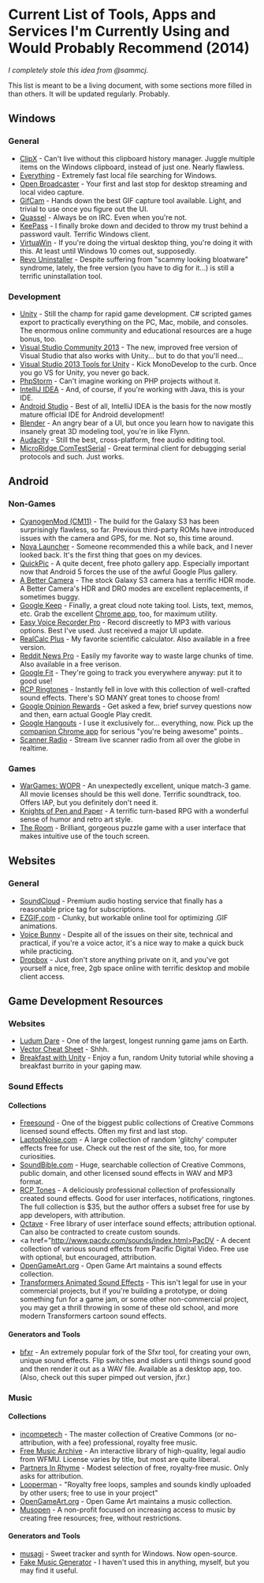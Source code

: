 # Current List of Tools, Apps and Services I'm Currently Using and Would Probably Recommend (2014)

*I completely stole this idea from @sammcj.*

This list is meant to be a living document, with some sections more filled in than others. It will be updated regularly. Probably.

## Windows 
### General
* <a href="http://bluemars.org/clipx/">ClipX</a> - Can't live without this clipboard history manager. Juggle multiple items on the Windows clipboard, instead of just one. Nearly flawless.
* <a href="http://www.voidtools.com/">Everything</a> - Extremely fast local file searching for Windows.
* <a href="https://obsproject.com/">Open Broadcaster</a> - Your first and last stop for desktop streaming and local video capture.
* <a href="http://blog.bahraniapps.com/gifcam/">GifCam</a> - Hands down the best GIF capture tool available. Light, and trivial to use once you figure out the UI.
* <a href="http://quassel-irc.org/">Quassel</a> - Always be on IRC. Even when you're not.
* <a href="http://keepass.info/">KeePass</a> - I finally broke down and decided to throw my trust behind a password vault. Terrific Windows client.
* <a href="http://virtuawin.sourceforge.net/">VirtuaWin</a> - If you're doing the virtual desktop thing, you're doing it with this. At least until Windows 10 comes out, supposedly.
* <a href="http://www.revouninstaller.com/">Revo Uninstaller</a> - Despite suffering from "scammy looking bloatware" syndrome, lately, the free version (you have to dig for it...) is still a terrific uninstallation tool.

### Development
* <a href="http://unity3d.com/">Unity</a> - Still the champ for rapid game development. C# scripted games export to practically everything on the PC, Mac, mobile, and consoles. The enormous online community and educational resources are a huge bonus, too.
* <a href="http://www.visualstudio.com/en-us/news/vs2013-community-vs.aspx">Visual Studio Community 2013</a> - The new, improved free version of Visual Studio that also works with Unity... but to do that you'll need...
* <a href="https://visualstudiogallery.msdn.microsoft.com/20b80b8c-659b-45ef-96c1-437828fe7cf2">Visual Studio 2013 Tools for Unity</a> - Kick MonoDevelop to the curb. Once you go VS for Unity, you never go back.
* <a href="https://www.jetbrains.com/phpstorm/">PhpStorm</a> - Can't imagine working on PHP projects without it.
* <a href="https://www.jetbrains.com/idea/">IntelliJ IDEA</a> - And, of course, if you're working with Java, this is your IDE.
* <a href="http://developer.android.com/tools/studio/index.html">Android Studio</a> - Best of all, IntelliJ IDEA is the basis for the now mostly mature official IDE for Android development!
* <a href="http://www.blender.org/">Blender</a> - An angry bear of a UI, but once you learn how to navigate this insanely great 3D modeling tool, you're in like Flynn.
* <a href="http://audacity.sourceforge.net/">Audacity</a> - Still the best, cross-platform, free audio editing tool.
* <a href="http://www.microridge.com/comtestserial.htm">MicroRidge ComTestSerial</a> - Great terminal client for debugging serial protocols and such. Just works.

## Android
### Non-Games
* <a href="http://www.cyanogenmod.org/">CyanogenMod (CM11)</a> - The build for the Galaxy S3 has been surprisingly flawless, so far. Previous third-party ROMs have introduced issues with the camera and GPS, for me. Not so, this time around.
* <a href="https://play.google.com/store/apps/details?id=com.teslacoilsw.launcher&hl=en">Nova Launcher</a> - Someone recommended this a while back, and I never looked back. It's the first thing that goes on my devices.
* <a href="https://play.google.com/store/apps/details?id=com.alensw.PicFolder&hl=en">QuickPic</a> - A quite decent, free photo gallery app. Especially important now that Android 5 forces the use of the awful Google Plus gallery.
* <a href="https://play.google.com/store/apps/details?id=com.almalence.opencam&hl=en">A Better Camera</a> - The stock Galaxy S3 camera has a terrific HDR mode. A Better Camera's HDR and DRO modes are excellent replacements, if sometimes buggy.
* <a href="https://play.google.com/store/apps/details?id=com.google.android.keep&hl=en">Google Keep</a> - Finally, a great cloud note taking tool. Lists, text, memos, etc. Grab the excellent <a href="https://chrome.google.com/webstore/detail/google-keep-notes-and-lis/hmjkmjkepdijhoojdojkdfohbdgmmhki?hl=en">Chrome app</a>, too,  for maximum utility.
* <a href="https://play.google.com/store/apps/details?id=com.digipom.easyvoicerecorder.pro&hl=en">Easy Voice Recorder Pro</a> - Record discreetly to MP3 with various options. Best I've used. Just received a major UI update.
* <a href="https://play.google.com/store/apps/details?id=uk.co.nickfines.RealCalcPlus&hl=en">RealCalc Plus</a> - My favorite scientific calculator. Also available in a free version. 
* <a href="https://play.google.com/store/apps/details?id=reddit.news&hl=en">Reddit News Pro</a> - Easily my favorite way to waste large chunks of time. Also available in a free verison.
* <a href="https://play.google.com/store/apps/details?id=com.google.android.apps.fitness&hl=en">Google Fit</a> - They're going to track you everywhere anyway: put it to good use!
* <a href="https://play.google.com/store/apps/details?id=com.rcp.complete&hl=en">RCP Ringtones</a> - Instantly fell in love with this collection of well-crafted sound effects. There's SO MANY great tones to choose from!
* <a href="https://play.google.com/store/apps/details?id=com.google.android.apps.paidtasks&hl=en">Google Opinion Rewards</a> - Get asked a few, brief survey questions now and then, earn actual Google Play credit.
* <a href="https://play.google.com/store/apps/details?id=com.google.android.talk&hl=en">Google Hangouts</a> - I use it exclusively for... everything, now. Pick up the <a href="https://chrome.google.com/webstore/detail/hangouts/nckgahadagoaajjgafhacjanaoiihapd?hl=en">companion Chrome app</a> for serious "you're being awesome" points..
* <a href="https://play.google.com/store/apps/details?id=com.scannerradio">Scanner Radio</a> - Stream live scanner radio from all over the globe in realtime.

### Games
* <a href="https://play.google.com/store/apps/details?id=com.berad.wargames&hl=en">WarGames: WOPR</a> - An unexpectedly excellent, unique match-3 game. All movie licenses should be this well done. Terrific soundtrack, too. Offers IAP, but you definitely don't need it.
* <a href="https://play.google.com/store/apps/details?id=br.com.beholdstudios.knightspp&hl=en">Knights of Pen and Paper</a> - A terrific turn-based RPG with a wonderful sense of humor and retro art style.
* <a href="https://play.google.com/store/apps/details?id=com.FireproofStudios.TheRoom&hl=en">The Room</a> - Brilliant, gorgeous puzzle game with a user interface that makes intuitive use of the touch screen.

## Websites
### General
* <a href="https://soundcloud.com/">SoundCloud</a> - Premium audio hosting service that finally has a reasonable price tag for subscriptions.
* <a href="http://ezgif.com/optimize">EZGIF.com</a> - Clunky, but workable online tool for optimizing .GIF animations.
* <a href="http://voicebunny.com/">Voice Bunny</a> - Despite all of the issues on their site, technical and practical, if you're a voice actor, it's a nice way to make a quick buck while practicing.
* <a href="https://www.dropbox.com/">Dropbox</a> - Just don't store anything private on it, and you've got yourself a nice, free, 2gb space online with terrific desktop and mobile client access.

## Game Development Resources
### Websites
* <a href="http://ludumdare.com/compo/">Ludum Dare</a> - One of the largest, longest running game jams on Earth.
* <a href="http://higherorderfun.com/blog/2012/06/03/math-for-game-programmers-05-vector-cheat-sheet/">Vector Cheat Sheet</a> - Shhh.
* <a href="https://www.youtube.com/playlist?list=PLlHjNcdoyw6WVpwY7_InRc6vYFS3bEPar">Breakfast with Unity</a> - Enjoy a fun, random Unity tutorial while shoving a breakfast burrito in your gaping maw. 

### Sound Effects
#### Collections
* <a href="https://www.freesound.org/">Freesound</a> - One of the biggest public collections of Creative Commons licensed sound effects. Often my first and last stop.
* <a href="http://www.laptopnoise.com/freeglitch.htm">LaptopNoise.com</a> - A large collection of random 'glitchy' computer effects free for use. Check out the rest of the site, too, for more curiosities.
* <a href="http://soundbible.com/">SoundBible.com</a> - Huge, searchable collection of Creative Commons, public domain, and other licensed sound effects in WAV and MP3 format.
* <a href="http://rcptones.com/dev_tones/">RCP Tones</a> - A deliciously professional collection of professionally created sound effects. Good for user interfaces, notifications, ringtones. The full collection is $35, but the author offers a subset free for use by app developers, with attribution.
* <a href="http://raisedbeaches.com/octave/index.html">Octave</a> - Free library of user interface sound effects; attribution optional. Can also be contracted to create custom sounds.
* <a href="http://www.pacdv.com/sounds/index.html>PacDV</a> - A decent collection of various sound effects from Pacific Digital Video. Free use with optional, but encouraged, attribution.
* <a href="http://opengameart.org/art-search-advanced?keys=&field_art_type_tid%5B%5D=13">OpenGameArt.org</a> - Open Game Art maintains a sound effects collection.
* <a href="http://www.thetfcog.com/sound-effects">Transformers Animated Sound Effects</a> - This isn't legal for use in your commercial projects, but if you're building a prototype, or doing something fun for a game jam, or some other non-commercial project, you may get a thrill throwing in some of these old school, and more modern Transformers cartoon sound effects.

#### Generators and Tools
* <a href="http://www.bfxr.net/">bfxr</a> - An extremely popular fork of the Sfxr tool, for creating your own, unique sound effects. Flip switches and sliders until things sound good and then render it out as a WAV file. Available as a desktop app, too.  (Also, check out this super pimped out version, jfxr.)

### Music
#### Collections
* <a href="http://incompetech.com/music/royalty-free/collections.php">incompetech</a> - The master collection of Creative Commons (or no-attribution, with a fee) professional, royalty free music.
* <a href="http://freemusicarchive.org/">Free Music Archive</a> - An interactive library of high-quality, legal audio from WFMU. License varies by title, but most are quite liberal.
* <a href="http://www.partnersinrhyme.com/pir/free_music_loops.shtml">Partners In Rhyme</a> - Modest selection of free, royalty-free music. Only asks for attribution.
* <a href="http://www.looperman.com/loops">Looperman</a> - "Royalty free loops, samples and sounds kindly uploaded by other users; free to use in your project"
* <a href="http://opengameart.org/art-search-advanced?keys=&field_art_type_tid%5B%5D=12">OpenGameArt.org</a> - Open Game Art maintains a music collection.
* <a href="https://musopen.org/">Musopen</a> - A non-profit focused on increasing access to music by creating free resources; free, without restrictions.

#### Generators and Tools
* <a href="http://www.drpetter.se/project_musagi.html">musagi</a> - Sweet tracker and synth for Windows. Now open-source.
* <a href="http://www.fakemusicgenerator.com/">Fake Music Generator</a> - I haven't used this in anything, myself, but you may find it useful.
